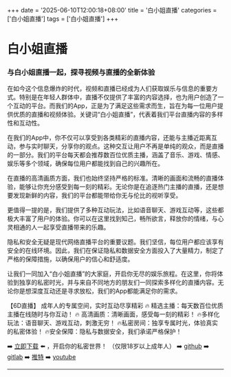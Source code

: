 +++
date = '2025-06-10T12:00:18+08:00'
title = '白小姐直播'
categories = ['白小姐直播']
tags = ['白小姐直播']
+++

# 白小姐直播

### 与白小姐直播一起，探寻视频与直播的全新体验

在如今这个信息爆炸的时代，视频和直播已经成为人们获取娱乐与信息的重要方式。特别是在年轻人群体中，直播不仅提供了丰富的内容选择，也为用户创造了一个互动的平台。而我们的App，正是为了满足这些需求而生，旨在为每一位用户提供优质的直播和视频体验。关键词“白小姐直播”，代表着我们平台直播内容的多样性和互动性。

在我们的App中，你不仅可以享受到各类精彩的直播内容，还能与主播近距离互动，参与实时聊天，分享你的观点。这种交互让用户不再是单纯的观众，而是直播的一部分。我们的平台每天都会推荐数百位优质主播，涵盖了音乐、游戏、情感、娱乐等多个领域，确保每位用户都能找到自己的兴趣所在。

在直播的高清画质方面，我们也始终坚持严格的标准。清晰的画面和流畅的直播体验，能够让你充分感受到每一刻的精彩。无论你是在追逐热门主播的直播，还是想要发现新鲜的内容，我们的平台都能带给你无与伦比的视听享受。

更值得一提的是，我们提供了多种互动玩法，比如语音聊天、游戏互动等，这些都极大丰富了用户的体验。你可以在这里找到知己，畅所欲言，释放你的情绪，与心灵相通的人一起享受直播带来的乐趣。

隐私和安全无疑是现代网络直播平台的重要议题。我们坚信，每位用户都应该享有安全的在线环境。因此，我们在保证隐私和数据安全方面投入了大量精力，制定了严格的保障措施，以确保用户的信心和舒适度。

让我们一同加入“白小姐直播”的大家庭，开启你无尽的娱乐旅程。在这里，你将体验到独享的私密时光，并与来自不同地方的朋友们一同探索多样化的直播内容。无论你是想深度互动还是寻求放松，我们的App都能满足你的需求。

【6D直播】
成年人的专属空间，实时互动尽享精彩 
🔥 精选主播：每天数百位优质主播在线随时与你互动！ 
🔥 高清画质：清晰画面，感受每一刻的精彩！ 
🔥多样化玩法：语音聊天、游戏互动，刺激无穷！ 
🔥私密房间：独享专属时光，体验真实的私密体验！ 
🔥安全保障：隐私与数据安全，我们承诺严格保护！ 

➡️ [立即下载](https://down123.s3.ap-east-1.amazonaws.com/down/down.html?channelCode=blog) ⬅️ ，开启你的私密世界！ 
（仅限18岁以上成年人） 
➡️ [github](https://aldult-live.github.io/) 
➡️ [gitlab](https://seo-09598d.gitlab.io/) 
➡️ [推特](https://x.com/wegame33) 
➡️ [youtube](https://www.youtube.com/@6Dlive)

---
